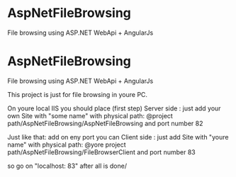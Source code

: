 # AspNetFileBrowsing
File browsing using ASP.NET WebApi + AngularJs

# AspNetFileBrowsing
File browsing using ASP.NET WebApi + AngularJs

This project is just for file browsing in youre PC. 
  
  On youre local IIS you should place (first step) Server side : just add your own Site with "some name" with physical path: 
  @project path/AspNetFileBrowsing/AspNetFileBrowsing
  and port number 82
  
  Just like that: add on eny port you can Client side : just add Site with "youre name" with physical path: 
  @yore project path/AspNetFileBrowsing/FileBrowserClient
  and port number 83
  
  so go on "localhost: 83" after all is done/
